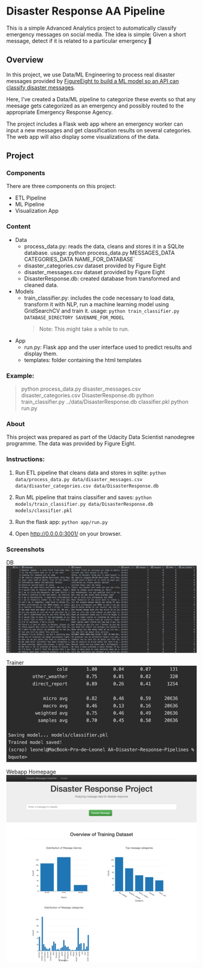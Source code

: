 # Disaster Response AA Pipeline
This is a simple Advanced Analytics project to automatically classify emergency messages on social media.
The idea is simple: Given a short message, detect if it is related to a particular emergency 🚨 

## Overview
In this project, we use Data/ML Engineering to process real disaster messages provided by [FigureEight to build a ML model so an API can classify disaster messages](https://www.vertosoft.com/figureeight).

Here, I've created a Data/ML pipeline to categorize these events so that any meesage gets categorized as an emergency and possibly routed to the appropriate Emergency Response Agency.

The project includes a Flask web app where an emergency worker can input a new messages and get classification results on several categories. The web app will also display some visualizations of the data.

## Project 
### Components 
There are three components on this project:

- ETL Pipeline
- ML Pipeline
- Visualization App

### Content
- Data
  - process_data.py: reads the data, cleans and stores it in a SQLite database. 
    usage: python process_data.py MESSAGES_DATA CATEGORIES_DATA NAME_FOR_DATABASE`
  - disaster_categories.csv  dataset provided by Figure Eight
  - disaster_messages.csv dataset provided by Figure Eight
  - DisasterResponse.db: created database from transformed and cleaned data.
- Models
  - train_classifier.py: includes the code necessary to load data, transform it with NLP, run a machine learning model using GridSearchCV and train it.
    usage: `python train_classifier.py DATABASE_DIRECTORY SAVENAME_FOR_MODEL`
    >Note: This might take a while to run.
- App
  - run.py: Flask app and the user interface used to predict results and display them.
  - templates: folder containing the html templates

### Example:
> python process_data.py disaster_messages.csv disaster_categories.csv DisasterResponse.db
> python train_classifier.py ../data/DisasterResponse.db classifier.pkl
> python run.py

### About
This project was prepared as part of the Udacity Data Scientist nanodegree programme. The data was provided by Figure Eight. 

### Instructions:

1. Run ETL pipeline that cleans data and stores in sqlite:
    `python data/process_data.py data/disaster_messages.csv data/disaster_categories.csv data/DisasterResponse.db`

2. Run ML pipeline that trains classifier and saves:
    `python models/train_classifier.py data/DisasterResponse.db models/classifier.pkl`

3. Run the flask app:
    `python app/run.py`

4. Open http://0.0.0.0:3001/ on your browser.

### Screenshots

DB
![DB](screenshots/DB.png)

Trainer
![DB](screenshots/train.png)

Webapp Homepage
![DB](screenshots/homepage.png)
